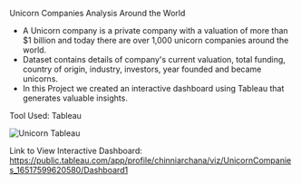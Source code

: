 Unicorn Companies Analysis Around the World

* A Unicorn company is a private company with a valuation of more than $1 billion and today there are over 1,000 unicorn companies around the world.
* Dataset contains details of company's current valuation, total funding, country of origin, industry, investors, year founded and became unicorns.
* In this Project we created an interactive dashboard using Tableau that generates valuable insights.

Tool Used: Tableau 

![Unicorn Tableau](https://user-images.githubusercontent.com/70010985/173510025-e44bd15e-d678-436e-bbb0-f71cb15d34a2.JPG)

Link to View Interactive Dashboard: https://public.tableau.com/app/profile/chinniarchana/viz/UnicornCompanies_16517599620580/Dashboard1
